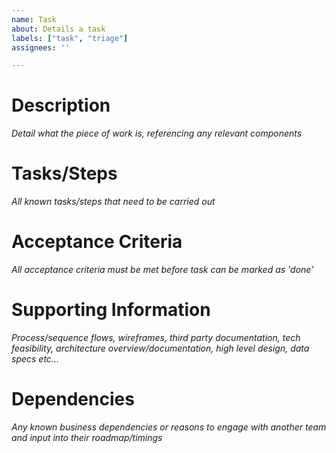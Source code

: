 ```yaml
---
name: Task
about: Details a task
labels: ["task", "triage"]
assignees: ''

---
```


# Description
*Detail what the piece of work is, referencing any relevant components*

# Tasks/Steps
*All known tasks/steps that need to be carried out*

# Acceptance Criteria
*All acceptance criteria must be met before task can be marked as 'done'*

# Supporting Information
*Process/sequence flows, wireframes, third party documentation, tech feasibility, architecture overview/documentation, high level design, data specs etc...*

# Dependencies
*Any known business dependencies or reasons to engage with another team and input into their roadmap/timings*